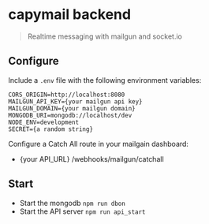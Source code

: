 capymail backend
===
> Realtime messaging with mailgun and socket.io

## Configure

Include a `.env` file with the following environment variables:

```
CORS_ORIGIN=http://localhost:8080
MAILGUN_API_KEY={your mailgun api key}
MAILGUN_DOMAIN={your mailgun domain}
MONGODB_URI=mongodb://localhost/dev
NODE_ENV=development
SECRET={a random string}
```

Configure a Catch All route in your mailgain dashboard:
* {your API_URL} /webhooks/mailgun/catchall

## Start

* Start the mongodb `npm run dbon`
* Start the API server `npm run api_start`
